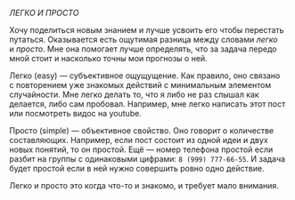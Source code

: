 *ЛЕГКО И ПРОСТО*

Хочу поделиться новым знанием и лучше усвоить его чтобы перестать путаться. Оказывается есть ощутимая разница между словами _легко_ и _просто_. Мне она помогает лучше определять, что за задача передо мной стоит и насколько точны мои прогнозы о ней.

Легко (easy) — субъективное ощущущение. Как правило, оно связано с повторением уже знакомых действий с минимальным элементом случайности. Мне легко делать то, что я либо не раз слышал как делается, либо сам пробовал. Например, мне легко написать этот пост или посмотреть видос на youtube.

Просто (simple) — объективное свойство. Оно говорит о количестве составляющих. Например, если пост состоит из одной идеи и двух новых понятий, то он простой. Ещё — номер телефона простой если разбит на группы с одинаковыми цифрами: `8 (999) 777-66-55`. И задача будет простой если в ней нужно совершить ровно одно действие.

Легко и просто это когда что-то и знакомо, и требует мало внимания.